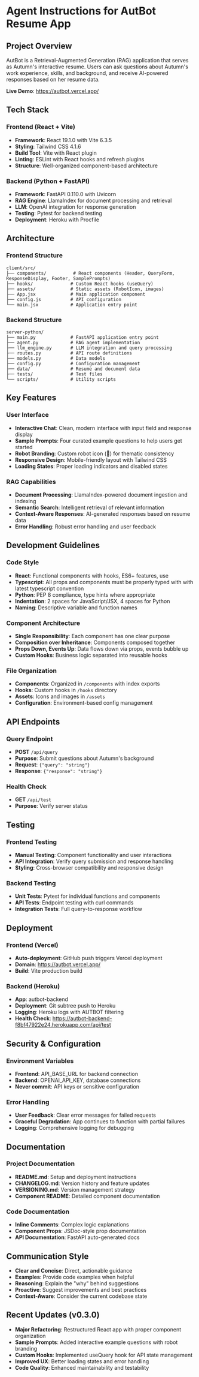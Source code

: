 # Agent Instructions for AutBot Resume App

## Project Overview
AutBot is a Retrieval-Augmented Generation (RAG) application that serves as Autumn's interactive resume. Users can ask questions about Autumn's work experience, skills, and background, and receive AI-powered responses based on her resume data.

**Live Demo**: https://autbot.vercel.app/

## Tech Stack

### Frontend (React + Vite)
- **Framework**: React 19.1.0 with Vite 6.3.5
- **Styling**: Tailwind CSS 4.1.6
- **Build Tool**: Vite with React plugin
- **Linting**: ESLint with React hooks and refresh plugins
- **Structure**: Well-organized component-based architecture

### Backend (Python + FastAPI)
- **Framework**: FastAPI 0.110.0 with Uvicorn
- **RAG Engine**: LlamaIndex for document processing and retrieval
- **LLM**: OpenAI integration for response generation
- **Testing**: Pytest for backend testing
- **Deployment**: Heroku with Procfile

## Architecture

### Frontend Structure
```
client/src/
├── components/          # React components (Header, QueryForm, ResponseDisplay, Footer, SamplePrompts)
├── hooks/              # Custom React hooks (useQuery)
├── assets/             # Static assets (RobotIcon, images)
├── App.jsx             # Main application component
├── config.js           # API configuration
└── main.jsx            # Application entry point
```

### Backend Structure
```
server-python/
├── main.py             # FastAPI application entry point
├── agent.py            # RAG agent implementation
├── llm_engine.py       # LLM integration and query processing
├── routes.py           # API route definitions
├── models.py           # Data models
├── config.py           # Configuration management
├── data/               # Resume and document data
├── tests/              # Test files
└── scripts/            # Utility scripts
```

## Key Features

### User Interface
- **Interactive Chat**: Clean, modern interface with input field and response display
- **Sample Prompts**: Four curated example questions to help users get started
- **Robot Branding**: Custom robot icon (🤖) for thematic consistency
- **Responsive Design**: Mobile-friendly layout with Tailwind CSS
- **Loading States**: Proper loading indicators and disabled states

### RAG Capabilities
- **Document Processing**: LlamaIndex-powered document ingestion and indexing
- **Semantic Search**: Intelligent retrieval of relevant information
- **Context-Aware Responses**: AI-generated responses based on resume data
- **Error Handling**: Robust error handling and user feedback

## Development Guidelines

### Code Style
- **React**: Functional components with hooks, ES6+ features, use 
- **Typescript**: All props and  components must be properly typed with with latest typescript convention
- **Python**: PEP 8 compliance, type hints where appropriate
- **Indentation**: 2 spaces for JavaScript/JSX, 4 spaces for Python
- **Naming**: Descriptive variable and function names

### Component Architecture
- **Single Responsibility**: Each component has one clear purpose
- **Composition over Inheritance**: Components composed together
- **Props Down, Events Up**: Data flows down via props, events bubble up
- **Custom Hooks**: Business logic separated into reusable hooks

### File Organization
- **Components**: Organized in `/components` with index exports
- **Hooks**: Custom hooks in `/hooks` directory
- **Assets**: Icons and images in `/assets`
- **Configuration**: Environment-based config management

## API Endpoints

### Query Endpoint
- **POST** `/api/query`
- **Purpose**: Submit questions about Autumn's background
- **Request**: `{"query": "string"}`
- **Response**: `{"response": "string"}`

### Health Check
- **GET** `/api/test`
- **Purpose**: Verify server status

## Testing

### Frontend Testing
- **Manual Testing**: Component functionality and user interactions
- **API Integration**: Verify query submission and response handling
- **Styling**: Cross-browser compatibility and responsive design

### Backend Testing
- **Unit Tests**: Pytest for individual functions and components
- **API Tests**: Endpoint testing with curl commands
- **Integration Tests**: Full query-to-response workflow

## Deployment

### Frontend (Vercel)
- **Auto-deployment**: GitHub push triggers Vercel deployment
- **Domain**: https://autbot.vercel.app/
- **Build**: Vite production build

### Backend (Heroku)
- **App**: autbot-backend
- **Deployment**: Git subtree push to Heroku
- **Logging**: Heroku logs with AUTBOT filtering
- **Health Check**: https://autbot-backend-f8bf47922e24.herokuapp.com/api/test

## Security & Configuration

### Environment Variables
- **Frontend**: API_BASE_URL for backend connection
- **Backend**: OPENAI_API_KEY, database connections
- **Never commit**: API keys or sensitive configuration

### Error Handling
- **User Feedback**: Clear error messages for failed requests
- **Graceful Degradation**: App continues to function with partial failures
- **Logging**: Comprehensive logging for debugging

## Documentation

### Project Documentation
- **README.md**: Setup and deployment instructions
- **CHANGELOG.md**: Version history and feature updates
- **VERSIONING.md**: Version management strategy
- **Component README**: Detailed component documentation

### Code Documentation
- **Inline Comments**: Complex logic explanations
- **Component Props**: JSDoc-style prop documentation
- **API Documentation**: FastAPI auto-generated docs

## Communication Style
- **Clear and Concise**: Direct, actionable guidance
- **Examples**: Provide code examples when helpful
- **Reasoning**: Explain the "why" behind suggestions
- **Proactive**: Suggest improvements and best practices
- **Context-Aware**: Consider the current codebase state

## Recent Updates (v0.3.0)
- **Major Refactoring**: Restructured React app with proper component organization
- **Sample Prompts**: Added interactive example questions with robot branding
- **Custom Hooks**: Implemented useQuery hook for API state management
- **Improved UX**: Better loading states and error handling
- **Code Quality**: Enhanced maintainability and testability 
